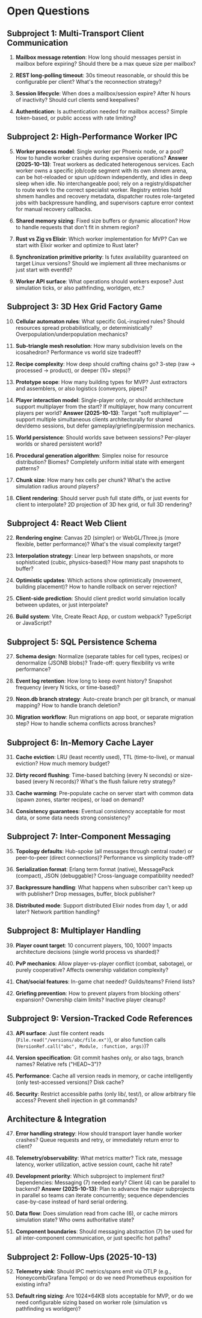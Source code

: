 # Open Questions

## Subproject 1: Multi-Transport Client Communication

1. **Mailbox message retention**: How long should messages persist in mailbox before expiring? Should there be a max queue size per mailbox?

2. **REST long-polling timeout**: 30s timeout reasonable, or should this be configurable per client? What's the reconnection strategy?

3. **Session lifecycle**: When does a mailbox/session expire? After N hours of inactivity? Should curl clients send keepalives?

4. **Authentication**: Is authentication needed for mailbox access? Simple token-based, or public access with rate limiting?

## Subproject 2: High-Performance Worker IPC

5. **Worker process model**: Single worker per Phoenix node, or a pool? How to handle worker crashes during expensive operations?
    **Answer (2025-10-13)**: Treat workers as dedicated heterogenous services. Each worker owns a specific job/code segment with its own shmem arena, can be hot-reloaded or spun up/down independently, and idles in deep sleep when idle. No interchangeable pool; rely on a registry/dispatcher to route work to the correct specialist worker. Registry entries hold shmem handles and recovery metadata, dispatcher routes role-targeted jobs with backpressure handling, and supervisors capture error context for manual recovery callbacks.

6. **Shared memory sizing**: Fixed size buffers or dynamic allocation? How to handle requests that don't fit in shmem region?

7. **Rust vs Zig vs Elixir**: Which worker implementation for MVP? Can we start with Elixir worker and optimize to Rust later?

8. **Synchronization primitive priority**: Is futex availability guaranteed on target Linux versions? Should we implement all three mechanisms or just start with eventfd?

9. **Worker API surface**: What operations should workers expose? Just simulation ticks, or also pathfinding, worldgen, etc.?

## Subproject 3: 3D Hex Grid Factory Game

10. **Cellular automaton rules**: What specific GoL-inspired rules? Should resources spread probabilistically, or deterministically? Overpopulation/underpopulation mechanics?

11. **Sub-triangle mesh resolution**: How many subdivision levels on the icosahedron? Performance vs world size tradeoff?

12. **Recipe complexity**: How deep should crafting chains go? 3-step (raw → processed → product), or deeper (10+ steps)?

13. **Prototype scope**: How many building types for MVP? Just extractors and assemblers, or also logistics (conveyors, pipes)?

14. **Player interaction model**: Single-player only, or should architecture support multiplayer from the start? If multiplayer, how many concurrent players per world?
    **Answer (2025-10-13)**: Target "soft multiplayer" — support multiple simultaneous clients architecturally for shared dev/demo sessions, but defer gameplay/griefing/permission mechanics.

15. **World persistence**: Should worlds save between sessions? Per-player worlds or shared persistent world?

16. **Procedural generation algorithm**: Simplex noise for resource distribution? Biomes? Completely uniform initial state with emergent patterns?

17. **Chunk size**: How many hex cells per chunk? What's the active simulation radius around players?

18. **Client rendering**: Should server push full state diffs, or just events for client to interpolate? 2D projection of 3D hex grid, or full 3D rendering?

## Subproject 4: React Web Client

22. **Rendering engine**: Canvas 2D (simpler) or WebGL/Three.js (more flexible, better performance)? What's the visual complexity target?

23. **Interpolation strategy**: Linear lerp between snapshots, or more sophisticated (cubic, physics-based)? How many past snapshots to buffer?

24. **Optimistic updates**: Which actions show optimistically (movement, building placement)? How to handle rollback on server rejection?

25. **Client-side prediction**: Should client predict world simulation locally between updates, or just interpolate?

26. **Build system**: Vite, Create React App, or custom webpack? TypeScript or JavaScript?

## Subproject 5: SQL Persistence Schema

27. **Schema design**: Normalize (separate tables for cell types, recipes) or denormalize (JSONB blobs)? Trade-off: query flexibility vs write performance?

28. **Event log retention**: How long to keep event history? Snapshot frequency (every N ticks, or time-based)?

29. **Neon.db branch strategy**: Auto-create branch per git branch, or manual mapping? How to handle branch deletion?

30. **Migration workflow**: Run migrations on app boot, or separate migration step? How to handle schema conflicts across branches?

## Subproject 6: In-Memory Cache Layer

31. **Cache eviction**: LRU (least recently used), TTL (time-to-live), or manual eviction? How much memory budget?

32. **Dirty record flushing**: Time-based batching (every N seconds) or size-based (every N records)? What's the flush failure retry strategy?

33. **Cache warming**: Pre-populate cache on server start with common data (spawn zones, starter recipes), or load on demand?

34. **Consistency guarantees**: Eventual consistency acceptable for most data, or some data needs strong consistency?

## Subproject 7: Inter-Component Messaging

35. **Topology defaults**: Hub-spoke (all messages through central router) or peer-to-peer (direct connections)? Performance vs simplicity trade-off?

36. **Serialization format**: Erlang term format (native), MessagePack (compact), JSON (debuggable)? Cross-language compatibility needed?

37. **Backpressure handling**: What happens when subscriber can't keep up with publisher? Drop messages, buffer, block publisher?

38. **Distributed mode**: Support distributed Elixir nodes from day 1, or add later? Network partition handling?

## Subproject 8: Multiplayer Handling

39. **Player count target**: 10 concurrent players, 100, 1000? Impacts architecture decisions (single world process vs sharded)?

40. **PvP mechanics**: Allow player-vs-player conflict (combat, sabotage), or purely cooperative? Affects ownership validation complexity?

41. **Chat/social features**: In-game chat needed? Guilds/teams? Friend lists?

42. **Griefing prevention**: How to prevent players from blocking others' expansion? Ownership claim limits? Inactive player cleanup?

## Subproject 9: Version-Tracked Code References

43. **API surface**: Just file content reads (`File.read("/versions/abc/file.ex")`), or also function calls (`VersionRef.call("abc", Module, :function, args)`)?

44. **Version specification**: Git commit hashes only, or also tags, branch names? Relative refs ("HEAD~3")?

45. **Performance**: Cache all version reads in memory, or cache intelligently (only test-accessed versions)? Disk cache?

46. **Security**: Restrict accessible paths (only lib/, test/), or allow arbitrary file access? Prevent shell injection in git commands?

## Architecture & Integration

47. **Error handling strategy**: How should transport layer handle worker crashes? Queue requests and retry, or immediately return error to client?

48. **Telemetry/observability**: What metrics matter? Tick rate, message latency, worker utilization, active session count, cache hit rate?

49. **Development priority**: Which subproject to implement first? Dependencies: Messaging (7) needed early? Client (4) can be parallel to backend?
    **Answer (2025-10-13)**: Plan to advance the major subprojects in parallel so teams can iterate concurrently; sequence dependencies case-by-case instead of hard serial ordering.

50. **Data flow**: Does simulation read from cache (6), or cache mirrors simulation state? Who owns authoritative state?

51. **Component boundaries**: Should messaging abstraction (7) be used for all inter-component communication, or just specific hot paths?

## Subproject 2: Follow-Ups (2025-10-13)

52. **Telemetry sink**: Should IPC metrics/spans emit via OTLP (e.g., Honeycomb/Grafana Tempo) or do we need Prometheus exposition for existing infra?

53. **Default ring sizing**: Are 1024×64KB slots acceptable for MVP, or do we need configurable sizing based on worker role (simulation vs pathfinding vs worldgen)?
